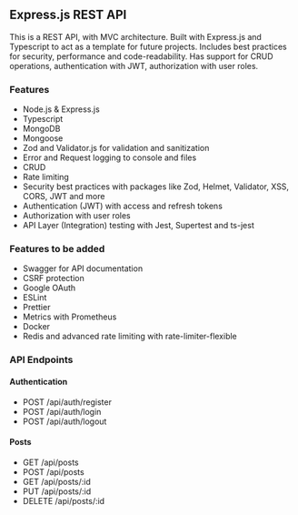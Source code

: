 ## Express.js REST API

This is a REST API, with MVC architecture.
Built with Express.js and Typescript to act as a template for future projects.
Includes best practices for security, performance and code-readability. Has support for CRUD operations, authentication
with JWT, authorization with user roles.

### Features

- Node.js & Express.js
- Typescript
- MongoDB
- Mongoose
- Zod and Validator.js for validation and sanitization
- Error and Request logging to console and files
- CRUD
- Rate limiting
- Security best practices with packages like Zod, Helmet, Validator, XSS, CORS, JWT and more
- Authentication (JWT) with access and refresh tokens
- Authorization with user roles
- API Layer (Integration) testing with Jest, Supertest and ts-jest

### Features to be added

- Swagger for API documentation
- CSRF protection
- Google OAuth
- ESLint
- Prettier
- Metrics with Prometheus
- Docker
- Redis and advanced rate limiting with rate-limiter-flexible

### API Endpoints

#### Authentication

- POST /api/auth/register
- POST /api/auth/login
- POST /api/auth/logout

#### Posts

- GET /api/posts
- POST /api/posts
- GET /api/posts/:id
- PUT /api/posts/:id
- DELETE /api/posts/:id

